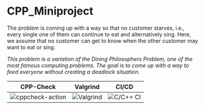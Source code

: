 # CPP_Miniproject
The problem is coming up with a way so that no customer starves, i.e., every single one of them can continue to eat and alternatively sing. Here, we assume that no customer can get to know when the other customer may want to eat or sing.

*This problem is a variation of the Dining Philosophers Problem, one of the most famous computing problems. The goal is to come up with a way to feed everyone without creating a deadlock situation.*


|CPP-Check|Valgrind|CI/CD|
|---------|--------|-----|
|![cppcheck-action](https://github.com/99002658/CPP_Miniproject/workflows/cppcheck-action/badge.svg)|![Valgrind](https://github.com/99002658/CPP_Miniproject/workflows/Valgrind/badge.svg)|![C/C++ CI](https://github.com/99002658/CPP_Miniproject/workflows/C/C++%20CI/badge.svg)|
